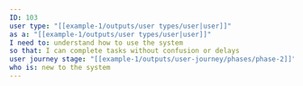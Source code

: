 ```yaml
---
ID: 103
user type: "[[example-1/outputs/user types/user|user]]"
as a: "[[example-1/outputs/user types/user|user]]"
I need to: understand how to use the system
so that: I can complete tasks without confusion or delays
user journey stage: "[[example-1/outputs/user-journey/phases/phase-2]]"
who is: new to the system
---
```

